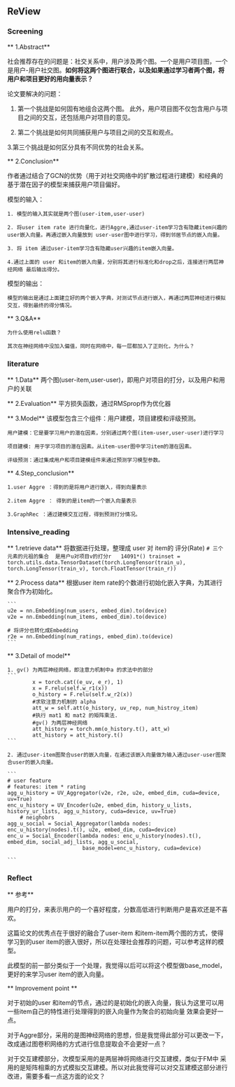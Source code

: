 ## ReView

### Screening

** 1.Abstract**

社会推荐存在的问题是：社交关系中，用户涉及两个图。一个是用户项目图，一个是用户-用户社交图。**如何将这两个图进行联合，以及如果通过学习者两个图，将用户和项目更好的用向量表示？**

论文要解决的问题：

 1. 第一个挑战是如何固有地组合这两个图。 此外，用户项目图不仅包含用户与项目之间的交互，还包括用户对项目的意见。 

 2. 第二个挑战是如何共同捕获用户与项目之间的交互和观点。

 3.第三个挑战是如何区分具有不同优势的社会关系。

** 2.Conclusion**

作者通过结合了GCN的优势（用于对社交网络中的扩散过程进行建模）和经典的基于潜在因子的模型来捕获用户项目偏好。

模型的输入：

	1. 模型的输入其实就是两个图(user-item,user-user)
	
	2. 将user item rate 进行向量化，进行Aggre,通过user-item学习含有隐藏item兴趣的user嵌入向量。再通过嵌入向量放到 user-user图中进行学习，得到邻居节点的嵌入向量。
	
	3. 将 item 通过user-item学习含有隐藏user兴趣的item嵌入向量。

	4.通过上面的 user 和item的嵌入向量，分别将其进行标准化和drop之后，连接进行两层神经网络 最后输出得分。

模型的输出：

	模型的输出是通过上面建立好的两个嵌入字典，对测试节点进行嵌入，再通过两层神经进行模拟交互，得到最终的得分情况。

** 3.Q&A**

	为什么使用relu函数？

	其次在神经网络中没加入偏值，同时在网络中，每一层都加入了正则化，为什么？


### literature


** 1.Data**
	两个图(user-item,user-user)，即用户对项目的打分，以及用户和用户的关联

** 2.Evaluation**
	平方损失函数，通过RMSprop作为优化器

** 3.Model**
	该模型包含三个组件：用户建模，项目建模和评级预测。

	用户建模：它是要学习用户的潜在因素，分别通过两个图(item-user,user-user)进行学习

	项目建模: 用于学习项目的潜在因素。从item-user图中学习item的潜在因素。

	评级预测：通过集成用户和项目建模组件来通过预测学习模型参数。
	
** 4.Step_conclusion**
	
	1.user Aggre ：得到的是将用户进行嵌入，得到向量表示

	2.item Aggre ： 得到的是item的一个嵌入向量表示

	3.GraphRec ：通过建模交互过程，得到预测打分情况。



### Intensive_reading

** 1.retrieve data**
	将数据进行处理，整理成 user 对 item的 评分(Rate)
	```
	# 三个元素的元祖的集合  是用户u对项目v的打分r   14091*()
	trainset = torch.utils.data.TensorDataset(torch.LongTensor(train_u), torch.LongTensor(train_v),
                                              torch.FloatTensor(train_r))
	```

** 2.Process data**
	根据user item rate的个数进行初始化嵌入字典，为其进行聚合作为初始化。

	```
	u2e = nn.Embedding(num_users, embed_dim).to(device)
	v2e = nn.Embedding(num_items, embed_dim).to(device)

	# 将评分也转化成Embedding
	r2e = nn.Embedding(num_ratings, embed_dim).to(device)
	```

** 3.Detail of model**

	1. gv() 为两层神经网络，即注意力机制中a 的求法中的部分
	```
			x = torch.cat((e_uv, e_r), 1)
            x = F.relu(self.w_r1(x))
            o_history = F.relu(self.w_r2(x))
			#求软注意力机制的 alpha
            att_w = self.att(o_history, uv_rep, num_histroy_item)
			#执行 mat1 和 mat2 的矩阵乘法.
			#gv() 为两层神经网络
            att_history = torch.mm(o_history.t(), att_w)
            att_history = att_history.t()
	```

	2. 通过user-item图聚合user的嵌入向量，在通过该嵌入向量做为输入通过user-user图聚合user的嵌入向量。

	```
	# user feature
    # features: item * rating
	agg_u_history = UV_Aggregator(v2e, r2e, u2e, embed_dim, cuda=device, uv=True)
	enc_u_history = UV_Encoder(u2e, embed_dim, history_u_lists, history_ur_lists, agg_u_history, cuda=device, uv=True)
	    # neighobrs
	agg_u_social = Social_Aggregator(lambda nodes: enc_u_history(nodes).t(), u2e, embed_dim, cuda=device)
	enc_u = Social_Encoder(lambda nodes: enc_u_history(nodes).t(), embed_dim, social_adj_lists, agg_u_social,
	                        base_model=enc_u_history, cuda=device)

	```

### Reflect

 ** 参考**

 用户的打分，来表示用户的一个喜好程度，分数高低进行判断用户是喜欢还是不喜欢。

这篇论文的优秀点在于很好的融合了user-item 和item-item两个图的方式，使得学习到的user item的嵌入很好，所以在处理社会推荐的问题，可以参考这样的模型。

此模型的前一部分类似于一个处理，我觉得以后可以将这个模型做base_model，更好的来学习user item的嵌入向量。


 ** Improvement point ** 

 对于初始的user 和item的节点，通过的是初始化的嵌入向量，我认为这里可以用一些item自己的特性进行处理得到的嵌入向量作为聚合的初始向量 效果会更好一点。

 对于Aggre部分，采用的是图神经网络的思想，但是我觉得此部分可以更改一下，改成通过图卷积网络的方式进行信息提取会不会更好一点？

 对于交互建模部分，次模型采用的是两层神将网络进行交互建模，类似于FM中 采用的是矩阵相乘的方式模拟交互建模。所以对此我觉得可以对交互建模这部分进行改进，需要多看一点这方面的论文？